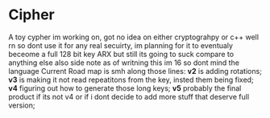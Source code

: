 # Cipher
A toy cypher im working on, got no idea on either cryptograhpy or c++ well rn so dont use it for any real secuirty, im planning for it to eventualy beceome a full 128 bit key ARX but still its going to suck compare to anything else
also side note as of writning this im 16 so dont mind the language
Current Road map is smh along those lines:
**v2** is adding rotations;
**v3** is making it not read repeatitons from the key, insted them being fixed;
**v4** figuring out how to generate those long keys;
**v5** probably the final product if its not v4 or if i dont decide to add more stuff that deserve full version;
